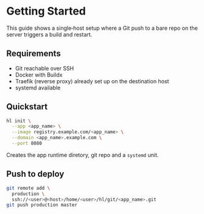 # Getting Started

This guide shows a single‑host setup where a Git push to a bare repo on the server triggers a build and restart.

## Requirements
- Git reachable over SSH
- Docker with Buildx
- Traefik (reverse proxy) already set up on the destination host
- systemd available

## Quickstart
```bash
hl init \
  --app <app_name> \
  --image registry.example.com/<app_name> \
  --domain <app_name>.example.com \
  --port 8080
```
Creates the app runtime diretory, git repo and a `systemd` unit.

## Push to deploy
```bash
git remote add \
  production \
  ssh://<user>@<host>/home/<user>/hl/git/<app_name>.git
git push production master
```
